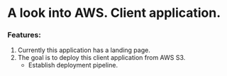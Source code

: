 # A look into AWS.  Client application.

### Features:
1. Currently this application has a landing page.
2. The goal is to deploy this client application from AWS S3.
    - Establish deployment pipeline.

